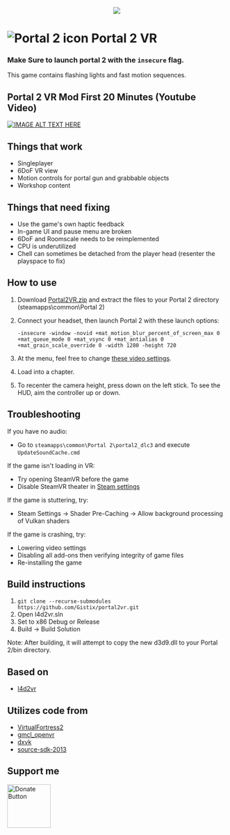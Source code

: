 <div align="center">
  <p>
    <a align="center" href="https://ultralytics.com/yolov5" target="_blank">
      <img width="auto" src="https://raw.githubusercontent.com/Gistix/portal2vr/main/imgs/logo.png"></a>
  </p>
</div>

# ![Portal 2 icon](imgs/icon.jpg "Portal 2 icon") Portal 2 VR
### Make Sure to launch portal 2 with the `insecure` flag.
This game contains flashing lights and fast motion sequences.

## Portal 2 VR Mod First 20 Minutes (Youtube Video)
[![IMAGE ALT TEXT HERE](https://img.youtube.com/vi/nQZ601kEDFI/0.jpg)](https://www.youtube.com/watch?v=nQZ601kEDFI)

## Things that work
* Singleplayer
* 6DoF VR view
* Motion controls for portal gun and grabbable objects
* Workshop content

## Things that need fixing
* Use the game's own haptic feedback
* In-game UI and pause menu are broken
* 6DoF and Roomscale needs to be reimplemented
* CPU is underutilized
* Chell can sometimes be detached from the player head (resenter the playspace to fix)

## How to use
1. Download [Portal2VR.zip](https://github.com/Gistix/portal2vr/releases) and extract the files to your Portal 2 directory (steamapps\common\Portal 2)
2. Connect your headset, then launch Portal 2 with these launch options:
   
   ``` -insecure -window -novid +mat_motion_blur_percent_of_screen_max 0 +mat_queue_mode 0 +mat_vsync 0 +mat_antialias 0 +mat_grain_scale_override 0 -width 1280 -height 720 ```

3. At the menu, feel free to change [these video settings](https://i.imgur.com/yYQMXs6.jpg).
4. Load into a chapter. 
5. To recenter the camera height, press down on the left stick. To see the HUD, aim the controller up or down.

## Troubleshooting
If you have no audio:
* Go to ```steamapps\common\Portal 2\portal2_dlc3``` and execute ```UpdateSoundCache.cmd```
  
If the game isn't loading in VR:
* Try opening SteamVR before the game
* Disable SteamVR theater in [Steam settings](https://external-preview.redd.it/1WdLExouo_YKhTGT6C5GGrOjeWO7qNdIdDRvIRBhw-0.png?auto=webp&s=0d4447a9d954e1ec15b2c010cf50eeabd51f4197)

If the game is stuttering, try: 
* Steam Settings -> Shader Pre-Caching -> Allow background processing of Vulkan shaders

If the game is crashing, try:
* Lowering video settings
* Disabling all add-ons then verifying integrity of game files
* Re-installing the game

## Build instructions
1. ``` git clone --recurse-submodules https://github.com/Gistix/portal2vr.git ```
2. Open l4d2vr.sln
3. Set to x86 Debug or Release
4. Build -> Build Solution

Note: After building, it will attempt to copy the new d3d9.dll to your Portal 2/bin directory.

## Based on
* [l4d2vr](https://github.com/sd805/l4d2vr)
  
## Utilizes code from
* [VirtualFortress2](https://github.com/PinkMilkProductions/VirtualFortress2)
* [gmcl_openvr](https://github.com/Planimeter/gmcl_openvr/)
* [dxvk](https://github.com/TheIronWolfModding/dxvk/tree/vr-dx9-rel)
* [source-sdk-2013](https://github.com/ValveSoftware/source-sdk-2013/)

## Support me
<a href="https://www.paypal.com/donate/?business=YL7TGWKPCC9H8&no_recurring=0&currency_code=USD"><img src="https://pics.paypal.com/00/s/MDAwNDljNmUtZWZiZS00ZTI1LWFiMTMtZTdhZmQ5NmU5ZDUx/file.PNG" alt="Donate Button" style="width:auto;height:100px;"></a>

